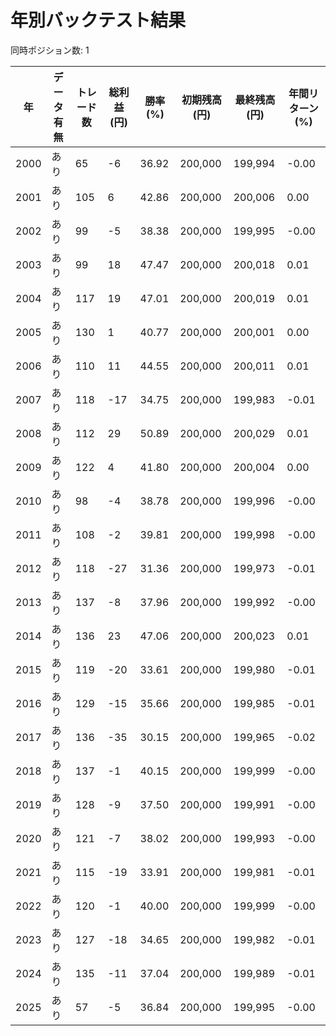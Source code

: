 # 年別バックテスト結果

同時ポジション数: 1

| 年 | データ有無 | トレード数 | 総利益 (円) | 勝率 (%) | 初期残高 (円) | 最終残高 (円) | 年間リターン (%) |
|-----|----------|------------|------------|----------|--------------|--------------|----------------|
| 2000 | あり | 65 | -6 | 36.92 | 200,000 | 199,994 | -0.00 |
| 2001 | あり | 105 | 6 | 42.86 | 200,000 | 200,006 | 0.00 |
| 2002 | あり | 99 | -5 | 38.38 | 200,000 | 199,995 | -0.00 |
| 2003 | あり | 99 | 18 | 47.47 | 200,000 | 200,018 | 0.01 |
| 2004 | あり | 117 | 19 | 47.01 | 200,000 | 200,019 | 0.01 |
| 2005 | あり | 130 | 1 | 40.77 | 200,000 | 200,001 | 0.00 |
| 2006 | あり | 110 | 11 | 44.55 | 200,000 | 200,011 | 0.01 |
| 2007 | あり | 118 | -17 | 34.75 | 200,000 | 199,983 | -0.01 |
| 2008 | あり | 112 | 29 | 50.89 | 200,000 | 200,029 | 0.01 |
| 2009 | あり | 122 | 4 | 41.80 | 200,000 | 200,004 | 0.00 |
| 2010 | あり | 98 | -4 | 38.78 | 200,000 | 199,996 | -0.00 |
| 2011 | あり | 108 | -2 | 39.81 | 200,000 | 199,998 | -0.00 |
| 2012 | あり | 118 | -27 | 31.36 | 200,000 | 199,973 | -0.01 |
| 2013 | あり | 137 | -8 | 37.96 | 200,000 | 199,992 | -0.00 |
| 2014 | あり | 136 | 23 | 47.06 | 200,000 | 200,023 | 0.01 |
| 2015 | あり | 119 | -20 | 33.61 | 200,000 | 199,980 | -0.01 |
| 2016 | あり | 129 | -15 | 35.66 | 200,000 | 199,985 | -0.01 |
| 2017 | あり | 136 | -35 | 30.15 | 200,000 | 199,965 | -0.02 |
| 2018 | あり | 137 | -1 | 40.15 | 200,000 | 199,999 | -0.00 |
| 2019 | あり | 128 | -9 | 37.50 | 200,000 | 199,991 | -0.00 |
| 2020 | あり | 121 | -7 | 38.02 | 200,000 | 199,993 | -0.00 |
| 2021 | あり | 115 | -19 | 33.91 | 200,000 | 199,981 | -0.01 |
| 2022 | あり | 120 | -1 | 40.00 | 200,000 | 199,999 | -0.00 |
| 2023 | あり | 127 | -18 | 34.65 | 200,000 | 199,982 | -0.01 |
| 2024 | あり | 135 | -11 | 37.04 | 200,000 | 199,989 | -0.01 |
| 2025 | あり | 57 | -5 | 36.84 | 200,000 | 199,995 | -0.00 |
